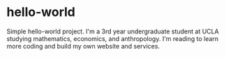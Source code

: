 # hello-world
Simple hello-world project.
I'm a 3rd year undergraduate student at UCLA studying mathematics, economics, and anthropology.
I'm reading to learn more coding and build my own website and services.
